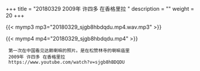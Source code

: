 +++
title = "20180329  2009年 许四多 在香格里拉 "
description = ""
weight = 20
+++

{{< mymp3 mp3="20180329_sjgb8hbdqdu.mp4.wav.mp3" >}}

{{< mymp4 mp4="20180329_sjgb8hbdqdu.mp4" >}}

     第一次在中国看见达赖喇嘛的照片。是在松赞林寺的喇嘛庙里 
     2009年 许四多 在香格里拉 
     https://www.youtube.com/watch?v=sjgb8hBDQDU 
